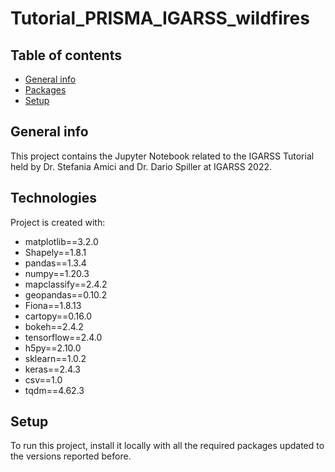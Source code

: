 # Tutorial_PRISMA_IGARSS_wildfires

## Table of contents
* [General info](#general-info)
* [Packages](#technologies)
* [Setup](#setup)

## General info
This project contains the Jupyter Notebook related to the IGARSS Tutorial held by Dr. Stefania Amici and Dr. Dario Spiller at IGARSS 2022.
	
## Technologies
Project is created with:
* matplotlib==3.2.0
* Shapely==1.8.1
* pandas==1.3.4
* numpy==1.20.3
* mapclassify==2.4.2
* geopandas==0.10.2
* Fiona==1.8.13
* cartopy==0.16.0
* bokeh==2.4.2
* tensorflow==2.4.0
* h5py==2.10.0
* sklearn==1.0.2
* keras==2.4.3
* csv==1.0
* tqdm==4.62.3

## Setup
To run this project, install it locally with all the required packages updated to the versions reported before.
